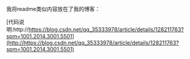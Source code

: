 我将readme类似内容放在了我的博客：

[代码说明:http://https://blog.csdn.net/qq_35333978/article/details/128211763?spm=1001.2014.3001.5501](http://https://blog.csdn.net/qq_35333978/article/details/128211763?spm=1001.2014.3001.5501)